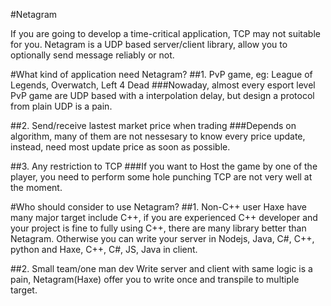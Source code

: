 #Netagram

If you are going to develop a time-critical application, TCP may not suitable for you. Netagram is a UDP based server/client library, allow you to optionally send message reliably or not.

#What kind of application need Netagram?
##1. PvP game, eg: League of Legends, Overwatch, Left 4 Dead
###Nowaday, almost every esport level PvP game are UDP based with a interpolation delay, but design a protocol from plain UDP is a pain.

##2. Send/receive lastest market price when trading
###Depends on algorithm, many of them are not nessesary to know every price update, instead, need most update price as soon as possible.

##3. Any restriction to TCP
###If you want to Host the game by one of the player, you need to perform some hole punching TCP are not very well at the moment.


#Who should consider to use Netagram?
##1. Non-C++ user
Haxe have many major target include C++, if you are experienced C++ developer and your project is fine to fully using C++, there are many library better than Netagram.
Otherwise you can write your server in Nodejs, Java, C#, C++, python and Haxe, C++, C#, JS, Java in client.

##2. Small team/one man dev
Write server and client with same logic is a pain, Netagram(Haxe) offer you to write once and transpile to multiple target.
